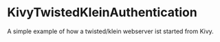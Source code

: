 # KivyTwistedKleinAuthentication

A simple example of how a twisted/klein webserver ist started from Kivy.
